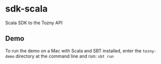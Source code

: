 sdk-scala
=========

Scala SDK to the Tozny API


Demo
----

To run the demo on a Mac with Scala and SBT installed, enter the `tozny-demo` directory at the command line and run:
```sbt run```
